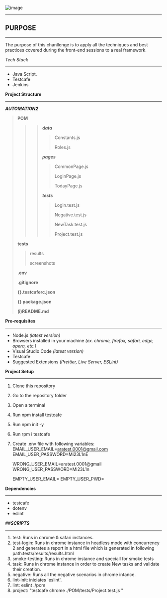 ![image](https://user-images.githubusercontent.com/91338126/138530868-b765f021-aa84-4f7f-8c71-32c807c35ef2.png)

---

## **PURPOSE**

---

The purpose of this chanllenge is to apply all the techniques and best practices covered during the front-end sessions to a real framework.

_Tech Stack_

---

- Java Script.
- Testcafe
- Jenkins

**Project Structure**

---

**_AUTOMATION2_**

> **POM**
>
> > > **_data_**
> > >
> > > > Constants.js
> > > >
> > > > Roles.js
> > >
> > > **_pages_**
> > >
> > > > CommonPage.js
> > > >
> > > > LoginPage.js
> > > >
> > > > TodayPage.js
> > >
> > > **_tests_**
> > >
> > > > Login.test.js
> > > >
> > > > Negative.test.js
> > > >
> > > > NewTask.test.js
> > > >
> > > > Project.test.js
>
> **tests**
>
> > results
> >
> > screenshots
>
> **.env**
>
> **.gitignore**
>
> **{}.testcaferc.json**
>
> **{} package.json**
>
> **(i)README.md**

**Pre-requisites**

---

- Node.js _(latest version)_
- Browsers installed in your machine _(ex. chrome, firefox, safari, edge, opera, etc.)_
- Visual Studio Code _(latest version)_
- Testcafe
- Suggested Extensions _(Prettier, Live Server, ESLint)_

**Project Setup**

---

1. Clone this repository
2. Go to the repository folder
3. Open a terminal
4. Run npm install testcafe
5. Run npm init -y
6. Run rpm i testcafe
7. Create .env file with following variables:
   EMAIL_USER_EMAIL=aratest.0001@gmail.com
   EMAIL_USER_PASSWORD=Mi23L1nE

   WRONG_USER_EMAIL=aratest.0001@gmail
   WRONG_USER_PASSWORD=Mi23L1n

   EMPTY_USER_EMAIL=
   EMPTY_USER_PWD=

**Dependencies**

---

- testcafe
- dotenv
- eslint

##**_SCRIPTS_**

---

1. test: Runs in chrome & safari instances.
2. test-login: Runs in chrome instance in headless mode with concurrency 2 and generates a report in a html file which is generated in following path:tests/results/results.html
3. smoke-testing: Runs in chrome instance and speciall for smoke tests
4. task: Runs in chrome instance in order to create New tasks and validate their creation.
5. negative: Runs all the negative scenarios in chrome intance.
6. lint-init: iniciates 'eslint'.
7. lint: eslint ./pom
8. project: "testcafe chrome ./POM/tests/Project.test.js "
